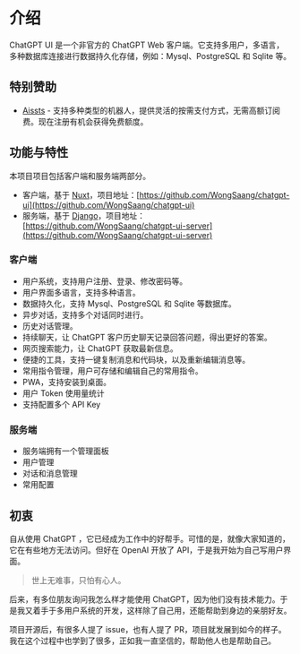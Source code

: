 # 介绍

ChatGPT UI 是一个非官方的 ChatGPT Web 客户端。它支持多用户，多语言，多种数据库连接进行数据持久化存储，例如：Mysql、PostgreSQL 和 Sqlite 等。

## 特别赞助
- [Aissts](https://aissts.com/) - 支持多种类型的机器人，提供灵活的按需支付方式，无需高额订阅费。现在注册有机会获得免费额度。


## 功能与特性

本项目项目包括客户端和服务端两部分。

- 客户端，基于 [Nuxt](https://nuxt.com/)，项目地址：[https://github.com/WongSaang/chatgpt-ui](https://github.com/WongSaang/chatgpt-ui)
- 服务端，基于 [Django](https://djangoproject.com/)，项目地址：[https://github.com/WongSaang/chatgpt-ui-server](https://github.com/WongSaang/chatgpt-ui-server)

### 客户端
- 用户系统，支持用户注册、登录、修改密码等。
- 用户界面多语言，支持多种语言。
- 数据持久化，支持 Mysql、PostgreSQL 和 Sqlite 等数据库。
- 异步对话，支持多个对话同时进行。
- 历史对话管理。
- 持续聊天，让 ChatGPT 客户历史聊天记录回答问题，得出更好的答案。
- 网页搜索能力，让 ChatGPT 获取最新信息。
- 便捷的工具，支持一键复制消息和代码块，以及重新编辑消息等。
- 常用指令管理，用户可存储和编辑自己的常用指令。
- PWA，支持安装到桌面。
- 用户 Token 使用量统计
- 支持配置多个 API Key

### 服务端
- 服务端拥有一个管理面板
- 用户管理
- 对话和消息管理
- 常用配置


## 初衷

自从使用 ChatGPT ，它已经成为工作中的好帮手。可惜的是，就像大家知道的，它在有些地方无法访问。但好在 OpenAI 开放了 API，于是我开始为自己写用户界面。

> 世上无难事，只怕有心人。

后来，有多位朋友询问我怎么样才能使用 ChatGPT，因为他们没有技术能力。于是我又着手于多用户系统的开发，这样除了自己用，还能帮助到身边的亲朋好友。

项目开源后，有很多人提了 issue，也有人提了 PR，项目就发展到如今的样子。我在这个过程中也学到了很多，正如我一直坚信的，帮助他人也是帮助自己。